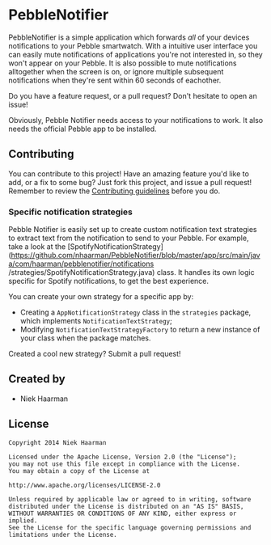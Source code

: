 # PebbleNotifier

PebbleNotifier is a simple application which forwards *all* of your devices notifications to your Pebble smartwatch.
With a intuitive user interface you can easily mute notifications of applications you're not interested in, so they won't appear on your Pebble.
It is also possible to mute notifications alltogether when the screen is on, or ignore multiple subsequent notifications when they're sent within 60 seconds of eachother.

Do you have a feature request, or a pull request? Don't hesitate to open an issue!

Obviously, Pebble Notifier needs access to your notifications to work. It also needs the official Pebble app to be installed.

## Contributing

You can contribute to this project! Have an amazing feature you'd like to add, or a fix to some bug? Just fork this project, and issue a pull request!
Remember to review the [Contributing guidelines](https://raw.githubusercontent.com/nhaarman/PebbleNotifier/master/CONTRIBUTING.md) before you do.

### Specific notification strategies

Pebble Notifier is easily set up to create custom notification text strategies to extract text from the notification to send to your Pebble. For example, take a look at the
[SpotifyNotificationStrategy](https://github.com/nhaarman/PebbleNotifier/blob/master/app/src/main/java/com/haarman/pebblenotifier/notifications
/strategies/SpotifyNotificationStrategy.java) class. It handles its own logic specific for Spotify notifications, to get the best experience.

You can create your own strategy for a specific app by:

 - Creating a `AppNotificationStrategy` class in the `strategies` package, which implements `NotificationTextStrategy`;
 - Modifying `NotificationTextStrategyFactory` to return a new instance of your class when the package matches.

Created a cool new strategy? Submit a pull request!


## Created by

 - Niek Haarman

## License

    Copyright 2014 Niek Haarman

    Licensed under the Apache License, Version 2.0 (the "License");
    you may not use this file except in compliance with the License.
    You may obtain a copy of the License at

    http://www.apache.org/licenses/LICENSE-2.0

    Unless required by applicable law or agreed to in writing, software
    distributed under the License is distributed on an "AS IS" BASIS,
    WITHOUT WARRANTIES OR CONDITIONS OF ANY KIND, either express or implied.
    See the License for the specific language governing permissions and
    limitations under the License.